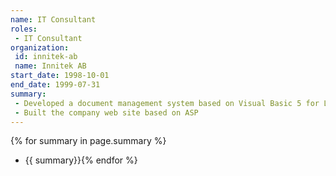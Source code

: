 ```yaml
---
name: IT Consultant
roles: 
 - IT Consultant
organization:
 id: innitek-ab
 name: Innitek AB
start_date: 1998-10-01
end_date: 1999-07-31
summary: 
 - Developed a document management system based on Visual Basic 5 for Looström & Gelin AB.
 - Built the company web site based on ASP
---
```

{% for summary in page.summary %}
* {{ summary}}{% endfor %}
<!--more-->

